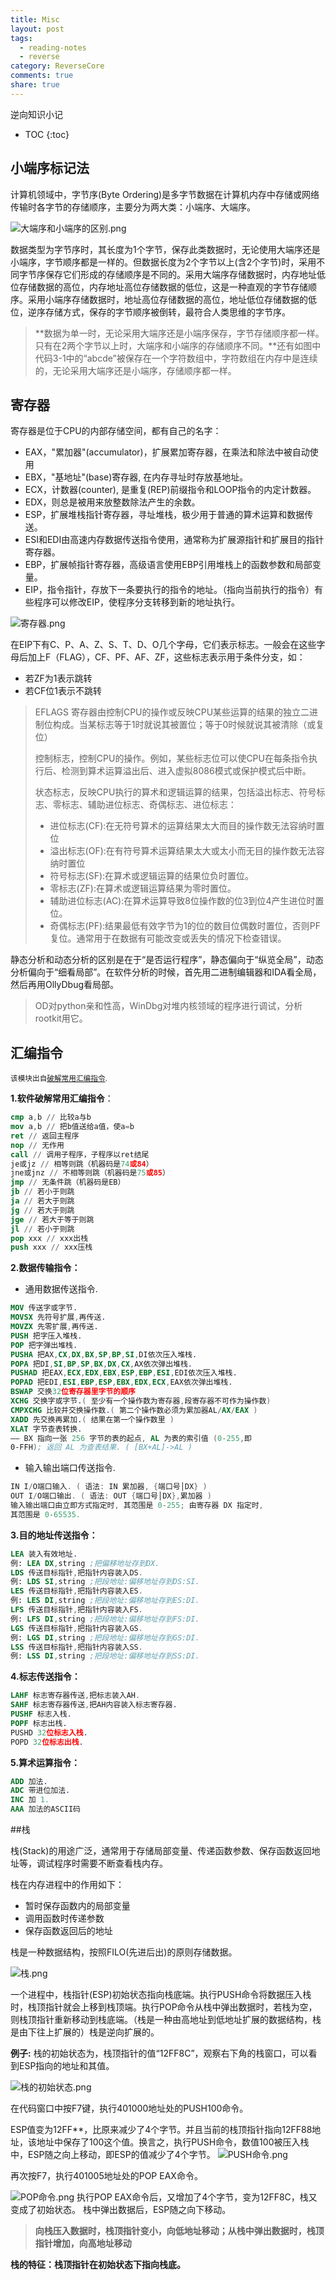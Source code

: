 ```yaml
---
title: Misc
layout: post
tags:
  - reading-notes
  - reverse
category: ReverseCore
comments: true
share: true
---
```



逆向知识小记
* TOC
{:toc}

<!--more-->

## 小端序标记法
 
计算机领域中，字节序(Byte Ordering)是多字节数据在计算机内存中存储或网络传输时各字节的存储顺序，主要分为两大类：小端序、大端序。

![大端序和小端序的区别.png](/img/reversecore_assets/大端序和小端序的区别.png)

数据类型为字节序时，其长度为1个字节，保存此类数据时，无论使用大端序还是小端序，字节顺序都是一样的。但数据长度为2个字节以上(含2个字节)时，采用不同字节序保存它们形成的存储顺序是不同的。采用大端序存储数据时，内存地址低位存储数据的高位，内存地址高位存储数据的低位，这是一种直观的字节存储顺序。采用小端序存储数据时，地址高位存储数据的高位，地址低位存储数据的低位，逆序存储方式，保存的字节顺序被倒转，最符合人类思维的字节序。

> **数据为单一时，无论采用大端序还是小端序保存，字节存储顺序都一样。只有在2两个字节以上时，大端序和小端序的存储顺序不同。**还有如图中代码3-1中的“abcde”被保存在一个字符数组中，字符数组在内存中是连续的，无论采用大端序还是小端序，存储顺序都一样。

## 寄存器

 寄存器是位于CPU的内部存储空间，都有自己的名字：
 
* EAX，"累加器"(accumulator)，扩展累加寄存器，在乘法和除法中被自动使用
* EBX，"基地址"(base)寄存器, 在内存寻址时存放基地址。
* ECX，计数器(counter), 是重复(REP)前缀指令和LOOP指令的内定计数器。
* EDX，则总是被用来放整数除法产生的余数。
* ESP，扩展堆栈指针寄存器，寻址堆栈，极少用于普通的算术运算和数据传送。
* ESI和EDI由高速内存数据传送指令使用，通常称为扩展源指针和扩展目的指针寄存器。
* EBP，扩展帧指针寄存器，高级语言使用EBP引用堆栈上的函数参数和局部变量。
* EIP，指令指针，存放下一条要执行的指令的地址。（指向当前执行的指令）有些程序可以修改EIP，使程序分支转移到新的地址执行。


![寄存器.png](/img/reversecore_assets/寄存器.png)


在EIP下有C、P、A、Z、S、T、D、O几个字母，它们表示标志。一般会在这些字母后加上F（FLAG），CF、PF、AF、ZF，这些标志表示用于条件分支，如：

+ 若ZF为1表示跳转
+ 若CF位1表示不跳转

> EFLAGS 寄存器由控制CPU的操作或反映CPU某些运算的结果的独立二进制位构成。当某标志等于1时就说其被置位；等于0时候就说其被清除（或复位）
> 
> 控制标志，控制CPU的操作。例如，某些标志位可以使CPU在每条指令执行后、检测到算术运算溢出后、进入虚拟8086模式或保护模式后中断。
> 
> 状态标志，反映CPU执行的算术和逻辑运算的结果，包括溢出标志、符号标志、零标志、辅助进位标志、奇偶标志、进位标志：
> * 进位标志(CF):在无符号算术的运算结果太大而目的操作数无法容纳时置位
> * 溢出标志(OF):在有符号算术运算结果太大或太小而无目的操作数无法容纳时置位
> * 符号标志(SF):在算术或逻辑运算的结果位负时置位。
> * 零标志(ZF):在算术或逻辑运算结果为零时置位。
> * 辅助进位标志(AC):在算术运算导致8位操作数的位3到位4产生进位时置位。
> * 奇偶标志(PF):结果最低有效字节为1的位的数目位偶数时置位，否则PF复位。通常用于在数据有可能改变或丢失的情况下检查错误。

静态分析和动态分析的区别是在于“是否运行程序”，静态偏向于“纵览全局”，动态分析偏向于“细看局部”。在软件分析的时候，首先用二进制编辑器和IDA看全局，然后再用OllyDbug看局部。

> OD对python亲和性高，WinDbg对堆内核领域的程序进行调试，分析rootkit用它。


## 汇编指令

<small>该模块出自[破解常用汇编指令](https://www.haiyun.me/archives/crack-assembly.html).</small>

**1.软件破解常用汇编指令**：

```nasm
cmp a,b // 比较a与b
mov a,b // 把b值送给a值，使a=b
ret // 返回主程序
nop // 无作用
call // 调用子程序，子程序以ret结尾
je或jz // 相等则跳（机器码是74或84）
jne或jnz // 不相等则跳（机器码是75或85）
jmp // 无条件跳（机器码是EB）
jb // 若小于则跳
ja // 若大于则跳
jg // 若大于则跳
jge // 若大于等于则跳
jl // 若小于则跳
pop xxx // xxx出栈
push xxx // xxx压栈
```

**2.数据传输指令：**

* 通用数据传送指令.

```nasm
MOV 传送字或字节.
MOVSX 先符号扩展,再传送.
MOVZX 先零扩展,再传送.
PUSH 把字压入堆栈.
POP 把字弹出堆栈.
PUSHA 把AX,CX,DX,BX,SP,BP,SI,DI依次压入堆栈.
POPA 把DI,SI,BP,SP,BX,DX,CX,AX依次弹出堆栈.
PUSHAD 把EAX,ECX,EDX,EBX,ESP,EBP,ESI,EDI依次压入堆栈.
POPAD 把EDI,ESI,EBP,ESP,EBX,EDX,ECX,EAX依次弹出堆栈.
BSWAP 交换32位寄存器里字节的顺序
XCHG 交换字或字节.( 至少有一个操作数为寄存器,段寄存器不可作为操作数)
CMPXCHG 比较并交换操作数.( 第二个操作数必须为累加器AL/AX/EAX )
XADD 先交换再累加.( 结果在第一个操作数里 )
XLAT 字节查表转换.
—— BX 指向一张 256 字节的表的起点, AL 为表的索引值 (0-255,即
0-FFH); 返回 AL 为查表结果. ( [BX+AL]->AL )
```

* 输入输出端口传送指令.

```c
IN I/O端口输入. ( 语法: IN 累加器, {端口号│DX} )
OUT I/O端口输出. ( 语法: OUT {端口号│DX},累加器 )
输入输出端口由立即方式指定时, 其范围是 0-255; 由寄存器 DX 指定时,
其范围是 0-65535.
```


**3.目的地址传送指令：**

```nasm
LEA 装入有效地址.
例: LEA DX,string ;把偏移地址存到DX.
LDS 传送目标指针,把指针内容装入DS.
例: LDS SI,string ;把段地址:偏移地址存到DS:SI.
LES 传送目标指针,把指针内容装入ES.
例: LES DI,string ;把段地址:偏移地址存到ES:DI.
LFS 传送目标指针,把指针内容装入FS.
例: LFS DI,string ;把段地址:偏移地址存到FS:DI.
LGS 传送目标指针,把指针内容装入GS.
例: LGS DI,string ;把段地址:偏移地址存到GS:DI.
LSS 传送目标指针,把指针内容装入SS.
例: LSS DI,string ;把段地址:偏移地址存到SS:DI.
```

**4.标志传送指令：**

```nasm
LAHF 标志寄存器传送,把标志装入AH.
SAHF 标志寄存器传送,把AH内容装入标志寄存器.
PUSHF 标志入栈.
POPF 标志出栈.
PUSHD 32位标志入栈.
POPD 32位标志出栈.
```

**5.算术运算指令：**

```nasm
ADD 加法.
ADC 带进位加法.
INC 加 1.
AAA 加法的ASCII码
```



##栈

栈(Stack)的用途广泛，通常用于存储局部变量、传递函数参数、保存函数返回地址等，调试程序时需要不断查看栈内存。

栈在内存进程中的作用如下：
* 暂时保存函数内的局部变量
* 调用函数时传递参数
* 保存函数返回后的地址

栈是一种数据结构，按照FILO(先进后出)的原则存储数据。


![栈.png](/img/reversecore_assets/栈.png)

一个进程中，栈指针(ESP)初始状态指向栈底端。执行PUSH命令将数据压入栈时，栈顶指针就会上移到栈顶端。执行POP命令从栈中弹出数据时，若栈为空，则栈顶指针重新移动到栈底端。（栈是一种由高地址到低地址扩展的数据结构，栈是由下往上扩展的）栈是逆向扩展的。

**例子:**
栈的初始状态为，栈顶指针的值“12FF8C”，观察右下角的栈窗口，可以看到ESP指向的地址和其值。

![栈的初始状态.png](/img/reversecore_assets/栈的初始状态.png)

在代码窗口中按F7键，执行401000地址处的PUSH100命令。

ESP值变为12FF**，比原来减少了4个字节。并且当前的栈顶指针指向12FF88地址，该地址中保存了100这个值。换言之，执行PUSH命令，数值100被压入栈中，ESP随之向上移动，即ESP的值减少了4个字节。
![PUSH命令.png](/img/reversecore_assets/PUSH命令.png)

再次按F7，执行401005地址处的POP EAX命令。

![POP命令.png](/img/reversecore_assets/POP命令.png)
执行POP EAX命令后，又增加了4个字节，变为12FF8C，栈又变成了初始状态。
栈中弹出数据后，ESP随之向下移动。

> **向栈压入数据时，栈顶指针变小，向低地址移动；从栈中弹出数据时，栈顶指针增加，向高地址移动**

**栈的特征：栈顶指针在初始状态下指向栈底。**

